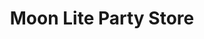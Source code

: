 ---
title: "Moon Lite Party Store"
url: /saint-clair-shores/moon-lite-party-store/
shop: alcohol
---
